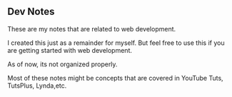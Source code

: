 ## Dev Notes

These are my notes that are related to  web development.

I created this just as a remainder for myself. But feel free to use this if you are getting started with web development.

As of now, its not organized properly.

Most of these notes might be concepts that are covered in YouTube Tuts, TutsPlus, Lynda,etc.